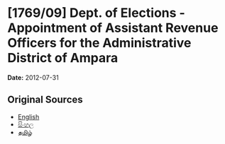 # [1769/09] Dept. of Elections - Appointment of Assistant Revenue Officers for the Administrative District of Ampara

**Date:** 2012-07-31

## Original Sources

- [English](https://documents.gov.lk/view/extra-gazettes/2012/7/1769-09_E.pdf)
- [සිංහල](https://documents.gov.lk/view/extra-gazettes/2012/7/1769-09_S.pdf)
- [தமிழ்](https://documents.gov.lk/view/extra-gazettes/2012/7/1769-09_T.pdf)
